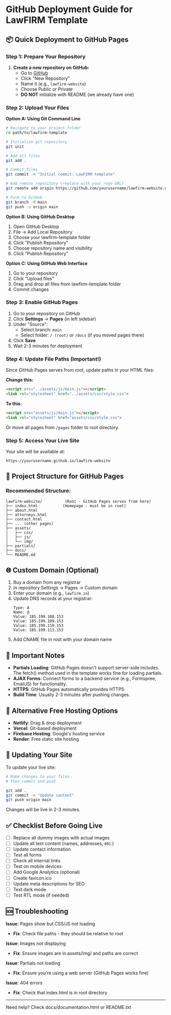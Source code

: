 # GitHub Deployment Guide for LawFIRM Template

## 📦 Quick Deployment to GitHub Pages

### Step 1: Prepare Your Repository

1. **Create a new repository on GitHub:**
   - Go to [GitHub](https://github.com)
   - Click "New Repository"
   - Name it (e.g., `lawfirm-website`)
   - Choose Public or Private
   - **DO NOT** initialize with README (we already have one)

### Step 2: Upload Your Files

**Option A: Using Git Command Line**

```bash
# Navigate to your project folder
cd path/to/lawfirm-template

# Initialize git repository
git init

# Add all files
git add .

# Commit files
git commit -m "Initial commit: LawFIRM template"

# Add remote repository (replace with your repo URL)
git remote add origin https://github.com/yourusername/lawfirm-website.git

# Push to GitHub
git branch -M main
git push -u origin main
```

**Option B: Using GitHub Desktop**

1. Open GitHub Desktop
2. File → Add Local Repository
3. Choose your lawfirm-template folder
4. Click "Publish Repository"
5. Choose repository name and visibility
6. Click "Publish Repository"

**Option C: Using GitHub Web Interface**

1. Go to your repository
2. Click "Upload files"
3. Drag and drop all files from lawfirm-template folder
4. Commit changes

### Step 3: Enable GitHub Pages

1. Go to your repository on GitHub
2. Click **Settings** → **Pages** (in left sidebar)
3. Under "Source":
   - Select branch: `main`
   - Select folder: `/ (root)` or `/docs` (if you moved pages there)
4. Click **Save**
5. Wait 2-3 minutes for deployment

### Step 4: Update File Paths (Important!)

Since GitHub Pages serves from root, update paths in your HTML files:

**Change this:**
```html
<script src="../assets/js/main.js"></script>
<link rel="stylesheet" href="../assets/css/style.css">
```

**To this:**
```html
<script src="assets/js/main.js"></script>
<link rel="stylesheet" href="assets/css/style.css">
```

Or move all pages from `/pages` folder to root directory.

### Step 5: Access Your Live Site

Your site will be available at:
```
https://yourusername.github.io/lawfirm-website
```

## 🔧 Project Structure for GitHub Pages

### Recommended Structure:

```
lawfirm-website/          (Root - GitHub Pages serves from here)
├── index.html           (Homepage - must be in root)
├── about.html
├── attorneys.html
├── contact.html
├── ... (other pages)
├── assets/
│   ├── css/
│   ├── js/
│   └── img/
├── partials/
├── docs/
└── README.md
```

## 🌐 Custom Domain (Optional)

1. Buy a domain from any registrar
2. In repository Settings → Pages → Custom domain
3. Enter your domain (e.g., `lawfirm.in`)
4. Update DNS records at your registrar:
   ```
   Type: A
   Name: @
   Value: 185.199.108.153
   Value: 185.199.109.153
   Value: 185.199.110.153
   Value: 185.199.111.153
   ```
5. Add CNAME file in root with your domain name

## 📝 Important Notes

- **Partials Loading**: GitHub Pages doesn't support server-side includes. The fetch() method used in the template works fine for loading partials.
- **AJAX Forms**: Connect forms to a backend service (e.g., Formspree, EmailJS) for functionality.
- **HTTPS**: GitHub Pages automatically provides HTTPS.
- **Build Time**: Usually 2-3 minutes after pushing changes.

## 🚀 Alternative Free Hosting Options

- **Netlify**: Drag & drop deployment
- **Vercel**: Git-based deployment
- **Firebase Hosting**: Google's hosting service
- **Render**: Free static site hosting

## 🔄 Updating Your Site

To update your live site:

```bash
# Make changes to your files
# Then commit and push

git add .
git commit -m "Update content"
git push origin main
```

Changes will be live in 2-3 minutes.

## ✅ Checklist Before Going Live

- [ ] Replace all dummy images with actual images
- [ ] Update all text content (names, addresses, etc.)
- [ ] Update contact information
- [ ] Test all forms
- [ ] Check all internal links
- [ ] Test on mobile devices
- [ ] Add Google Analytics (optional)
- [ ] Create favicon.ico
- [ ] Update meta descriptions for SEO
- [ ] Test dark mode
- [ ] Test RTL mode (if needed)

## 🆘 Troubleshooting

**Issue**: Pages show but CSS/JS not loading
- **Fix**: Check file paths - they should be relative to root

**Issue**: Images not displaying
- **Fix**: Ensure images are in assets/img/ and paths are correct

**Issue**: Partials not loading
- **Fix**: Ensure you're using a web server (GitHub Pages works fine)

**Issue**: 404 errors
- **Fix**: Check that index.html is in root directory

---

Need help? Check docs/documentation.html or README.txt

